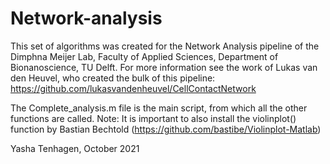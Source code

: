 # Network-analysis

This set of algorithms was created for the Network Analysis pipeline of the Dimphna Meijer Lab, Faculty of Applied Sciences, Department of Bionanoscience, TU Delft.
For more information see the work of Lukas van den Heuvel, who created the bulk of this pipeline: https://github.com/lukasvandenheuvel/CellContactNetwork

The Complete_analysis.m file is the main script, from which all the other functions are called. 
Note: It is important to also install the violinplot() function by Bastian Bechtold (https://github.com/bastibe/Violinplot-Matlab)

Yasha Tenhagen, October 2021
